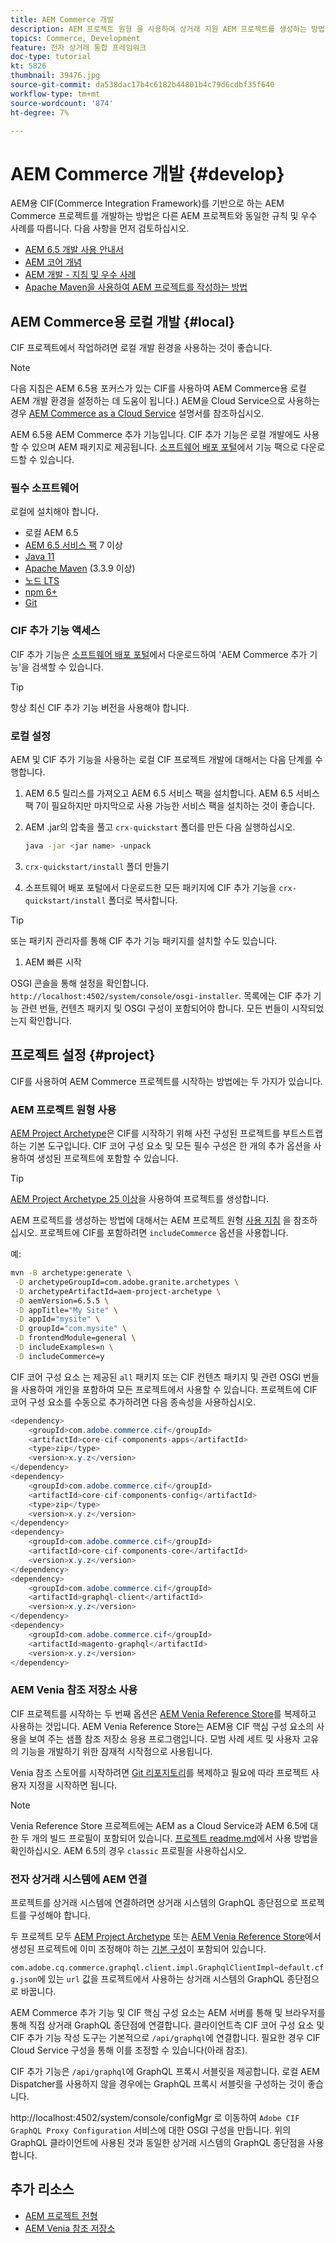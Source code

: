 ```yaml
---
title: AEM Commerce 개발
description: AEM 프로젝트 원형 을 사용하여 상거래 지원 AEM 프로젝트를 생성하는 방법을 알아봅니다. 로컬 개발 환경에 프로젝트를 빌드 및 배포하는 방법을 알아봅니다.
topics: Commerce, Development
feature: 전자 상거래 통합 프레임워크
doc-type: tutorial
kt: 5826
thumbnail: 39476.jpg
source-git-commit: da538dac17b4c6182b44801b4c79d6cdbf35f640
workflow-type: tm+mt
source-wordcount: '874'
ht-degree: 7%

---
```



# AEM Commerce 개발 {#develop}

AEM용 CIF(Commerce Integration Framework)를 기반으로 하는 AEM Commerce 프로젝트를 개발하는 방법은 다른 AEM 프로젝트와 동일한 규칙 및 우수 사례를 따릅니다. 다음 사항을 먼저 검토하십시오.

- [AEM 6.5 개발 사용 안내서](/help/sites-developing/home.md)
- [AEM 코어 개념](/help/sites-developing/the-basics.md)
- [AEM 개발 - 지침 및 우수 사례](/help/sites-developing/dev-guidelines-bestpractices.md)
- [Apache Maven을 사용하여 AEM 프로젝트를 작성하는 방법](/help/sites-developing/ht-projects-maven.md)

## AEM Commerce용 로컬 개발 {#local}

CIF 프로젝트에서 작업하려면 로컬 개발 환경을 사용하는 것이 좋습니다.

>[!NOTE]
>
>다음 지침은 AEM 6.5용 포커스가 있는 CIF를 사용하여 AEM Commerce용 로컬 AEM 개발 환경을 설정하는 데 도움이 됩니다.) AEM을 Cloud Service으로 사용하는 경우 [AEM Commerce as a Cloud Service](https://experienceleague.adobe.com/docs/experience-manager-cloud-service/content-and-commerce/home.html) 설명서를 참조하십시오.

AEM 6.5용 AEM Commerce 추가 기능입니다. CIF 추가 기능은 로컬 개발에도 사용할 수 있으며 AEM 패키지로 제공됩니다. [소프트웨어 배포 포털](https://experience.adobe.com/#/downloads/content/software-distribution/en/aem.html)에서 기능 팩으로 다운로드할 수 있습니다.

### 필수 소프트웨어

로컬에 설치해야 합니다.

- 로컬 AEM 6.5
- [AEM 6.5 서비스 팩](https://experience.adobe.com/#/downloads/content/software-distribution/en/aem.html)  7 이상
- [Java 11](https://downloads.experiencecloud.adobe.com/content/software-distribution/en/general.html)
- [Apache Maven](https://maven.apache.org/) (3.3.9 이상)
- [노드 LTS](https://nodejs.org/en/)
- [npm 6+](https://www.npmjs.com/)
- [Git](https://git-scm.com/)

### CIF 추가 기능 액세스

CIF 추가 기능은 [소프트웨어 배포 포털](https://experience.adobe.com/#/downloads/content/software-distribution/en/aem.html)에서 다운로드하여 &#39;AEM Commerce 추가 기능&#39;을 검색할 수 있습니다.

>[!TIP]
>
>항상 최신 CIF 추가 기능 버전을 사용해야 합니다.

### 로컬 설정

AEM 및 CIF 추가 기능을 사용하는 로컬 CIF 프로젝트 개발에 대해서는 다음 단계를 수행합니다.

1. AEM 6.5 릴리스를 가져오고 AEM 6.5 서비스 팩을 설치합니다. AEM 6.5 서비스 팩 7이 필요하지만 마지막으로 사용 가능한 서비스 팩을 설치하는 것이 좋습니다.

1. AEM .jar의 압축을 풀고 `crx-quickstart` 폴더를 만든 다음 실행하십시오.

   ```bash
   java -jar <jar name> -unpack
   ```

1. `crx-quickstart/install` 폴더 만들기

1. 소프트웨어 배포 포털에서 다운로드한 모든 패키지에 CIF 추가 기능을 `crx-quickstart/install` 폴더로 복사합니다.

>[!TIP]
>
>또는 패키지 관리자를 통해 CIF 추가 기능 패키지를 설치할 수도 있습니다.

1. AEM 빠른 시작

OSGI 콘솔을 통해 설정을 확인합니다. `http://localhost:4502/system/console/osgi-installer`. 목록에는 CIF 추가 기능 관련 번들, 컨텐츠 패키지 및 OSGI 구성이 포함되어야 합니다. 모든 번들이 시작되었는지 확인합니다.

## 프로젝트 설정 {#project}

CIF를 사용하여 AEM Commerce 프로젝트를 시작하는 방법에는 두 가지가 있습니다.

### AEM 프로젝트 원형 사용

[AEM Project Archetype](https://github.com/adobe/aem-project-archetype)은 CIF를 시작하기 위해 사전 구성된 프로젝트를 부트스트랩하는 기본 도구입니다. CIF 코어 구성 요소 및 모든 필수 구성은 한 개의 추가 옵션을 사용하여 생성된 프로젝트에 포함할 수 있습니다.

>[!TIP]
>
>[AEM Project Archetype 25 이상](https://github.com/adobe/aem-project-archetype/releases)을 사용하여 프로젝트를 생성합니다.

AEM 프로젝트를 생성하는 방법에 대해서는 AEM 프로젝트 원형 [사용 지침](https://github.com/adobe/aem-project-archetype#usage) 을 참조하십시오. 프로젝트에 CIF를 포함하려면 `includeCommerce` 옵션을 사용합니다.

예:

```bash
mvn -B archetype:generate \
 -D archetypeGroupId=com.adobe.granite.archetypes \
 -D archetypeArtifactId=aem-project-archetype \
 -D aemVersion=6.5.5 \
 -D appTitle="My Site" \
 -D appId="mysite" \
 -D groupId="com.mysite" \
 -D frontendModule=general \
 -D includeExamples=n \
 -D includeCommerce=y
```

CIF 코어 구성 요소 는 제공된 `all` 패키지 또는 CIF 컨텐츠 패키지 및 관련 OSGI 번들을 사용하여 개인을 포함하여 모든 프로젝트에서 사용할 수 있습니다. 프로젝트에 CIF 코어 구성 요소를 수동으로 추가하려면 다음 종속성을 사용하십시오.

```java
<dependency>
    <groupId>com.adobe.commerce.cif</groupId>
    <artifactId>core-cif-components-apps</artifactId>
    <type>zip</type>
    <version>x.y.z</version>
</dependency>
<dependency>
    <groupId>com.adobe.commerce.cif</groupId>
    <artifactId>core-cif-components-config</artifactId>
    <type>zip</type>
    <version>x.y.z</version>
</dependency>
<dependency>
    <groupId>com.adobe.commerce.cif</groupId>
    <artifactId>core-cif-components-core</artifactId>
    <version>x.y.z</version>
</dependency>
<dependency>
    <groupId>com.adobe.commerce.cif</groupId>
    <artifactId>graphql-client</artifactId>
    <version>x.y.z</version>
</dependency>
<dependency>
    <groupId>com.adobe.commerce.cif</groupId>
    <artifactId>magento-graphql</artifactId>
    <version>x.y.z</version>
</dependency>
```

### AEM Venia 참조 저장소 사용

CIF 프로젝트를 시작하는 두 번째 옵션은 [AEM Venia Reference Store](https://github.com/adobe/aem-cif-guides-venia)를 복제하고 사용하는 것입니다. AEM Venia Reference Store는 AEM용 CIF 핵심 구성 요소의 사용을 보여 주는 샘플 참조 저장소 응용 프로그램입니다. 모범 사례 세트 및 사용자 고유의 기능을 개발하기 위한 잠재적 시작점으로 사용됩니다.

Venia 참조 스토어를 시작하려면 [Git 리포지토리](https://github.com/adobe/aem-cif-guides-venia)를 복제하고 필요에 따라 프로젝트 사용자 지정을 시작하면 됩니다.

>[!NOTE]
>
>Venia Reference Store 프로젝트에는 AEM as a Cloud Service과 AEM 6.5에 대한 두 개의 빌드 프로필이 포함되어 있습니다. [프로젝트 readme.md](https://github.com/adobe/aem-cif-guides-venia/blob/main/README.md)에서 사용 방법을 확인하십시오. AEM 6.5의 경우 `classic` 프로필을 사용하십시오.

### 전자 상거래 시스템에 AEM 연결

프로젝트를 상거래 시스템에 연결하려면 상거래 시스템의 GraphQL 종단점으로 프로젝트를 구성해야 합니다.

두 프로젝트 모두 [AEM Project Archetype](https://github.com/adobe/aem-project-archetype) 또는 [AEM Venia Reference Store](https://github.com/adobe/aem-cif-guides-venia)에서 생성된 프로젝트에 이미 조정해야 하는 [기본 구성](https://github.com/adobe/aem-cif-guides-venia/blob/main/ui.config/src/main/content/jcr_root/apps/venia/osgiconfig/config/com.adobe.cq.commerce.graphql.client.impl.GraphqlClientImpl~default.cfg.json)이 포함되어 있습니다.

`com.adobe.cq.commerce.graphql.client.impl.GraphqlClientImpl~default.cfg.json`에 있는 `url` 값을 프로젝트에서 사용하는 상거래 시스템의 GraphQL 종단점으로 바꿉니다.

AEM Commerce 추가 기능 및 CIF 핵심 구성 요소는 AEM 서버를 통해 및 브라우저를 통해 직접 상거래 GraphQL 종단점에 연결합니다. 클라이언트측 CIF 코어 구성 요소 및 CIF 추가 기능 작성 도구는 기본적으로 `/api/graphql`에 연결합니다. 필요한 경우 CIF Cloud Service 구성을 통해 이를 조정할 수 있습니다(아래 참조).

CIF 추가 기능은 `/api/graphql`에 GraphQL 프록시 서블릿을 제공합니다. 로컬 AEM Dispatcher를 사용하지 않을 경우에는 GraphQL 프록시 서블릿을 구성하는 것이 좋습니다.

http://localhost:4502/system/console/configMgr 로 이동하여 `Adobe CIF GraphQL Proxy Configuration` 서비스에 대한 OSGI 구성을 만듭니다. 위의 GraphQL 클라이언트에 사용된 것과 동일한 상거래 시스템의 GraphQL 종단점을 사용합니다.

## 추가 리소스

- [AEM 프로젝트 전형](https://github.com/adobe/aem-project-archetype)
- [AEM Venia 참조 저장소](https://github.com/adobe/aem-cif-guides-venia)
